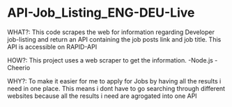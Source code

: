 # API-Job_Listing_ENG-DEU-Live
WHAT?: 
This code scrapes the web for information regarding Developer job-listing and return an API containing the job posts link and job title. This API  is accessible on RAPID-API

HOW?: 
This project uses a web scraper to get the information. 
-Node.js
-Cheerio

WHY?:
To make it easier for me to apply for Jobs by having all the results i need in one place. This means i dont have to go searching through different websites because all the results i need are agrogated into one API
